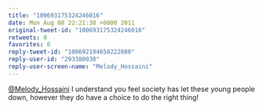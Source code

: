 ```yaml
---
title: "100693175324246016"
date: Mon Aug 08 22:21:38 +0000 2011
original-tweet-id: "100693175324246016"
retweets: 0
favorites: 0
reply-tweet-id: "100692194658222080"
reply-user-id: "293380038"
reply-user-screen-name: "Melody_Hossaini"
---
```

<a href="https://twitter.com/Melody_Hossaini">@Melody_Hossaini</a> I understand you feel society has let these young people down, however they do have a choice to do the right thing!
